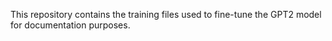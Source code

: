 This repository contains the training files used to fine-tune the GPT2 model for documentation purposes.

